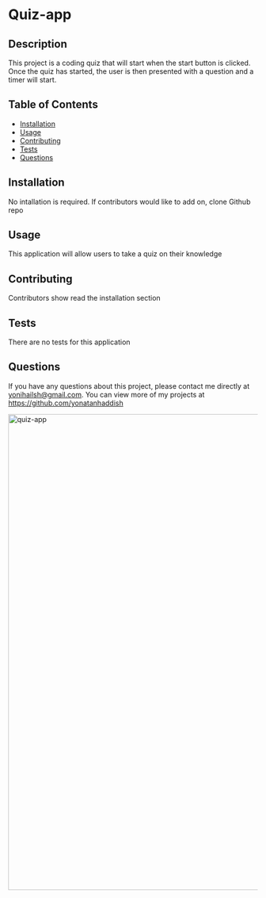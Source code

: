 # Quiz-app

## Description
This project is a coding quiz that will start when the start button is clicked. Once the quiz has started, the user is then presented with a question and a timer will start. 

## Table of Contents
* [Installation](#installation)
* [Usage](#usage)
* [Contributing](#contributing)
* [Tests](#tests)
* [Questions](#questions)

## Installation
No intallation is required. If contributors would like to add on, clone Github repo

## Usage
This application will allow users to take a quiz on their knowledge 

## Contributing
Contributors show read the installation section

## Tests
There are no tests for this application

## Questions
If you have any questions about this project, please contact me directly at yonihailsh@gmail.com. You can view more of my projects at https://github.com/yonatanhaddish

<img width="960" alt="quiz-app" src="https://user-images.githubusercontent.com/78513952/133474192-ad2b63f0-aff7-4c04-a844-87fe32de7cd1.png">


